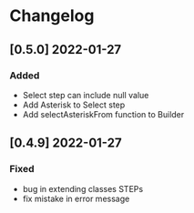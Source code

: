 # Changelog
<!-- https://keepachangelog.com/en/1.0.0/ -->

## [0.5.0]  2022-01-27
### Added
- Select step can include null value
- Add Asterisk to Select step
- Add selectAsteriskFrom function to Builder

## [0.4.9]  2022-01-27
### Fixed
- bug in extending classes STEPs
- fix mistake in error message
